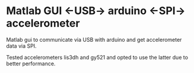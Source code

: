 # Matlab GUI <-USB-> arduino <-SPI-> accelerometer

Matlab gui to communicate via USB with arduino and get accelerometer data via SPI.

Tested accelerometers lis3dh and gy521 and opted to use the latter due to better performance.
